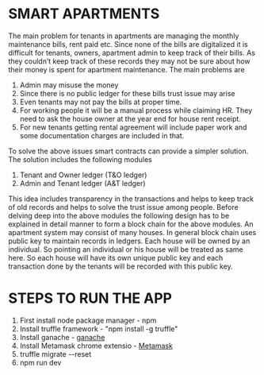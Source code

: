 # SMART APARTMENTS

The main problem for tenants in apartments are managing the monthly maintenance bills, rent paid etc.  Since none of the bills are digitalized it is difficult for tenants, owners, apartment admin to keep track of  their bills. As they couldn’t keep track of these records they may not be sure about how their money is  spent for apartment maintenance. The main problems are 

1. Admin may misuse the money 
2. Since there is no public ledger for these bills trust issue may arise 
3. Even tenants may not pay the bills at proper time. 
4. For working people it will be a manual process while claiming HR. They need to ask the house  owner at the year end for house rent receipt. 
5. For new tenants getting rental agreement will include paper work and some documentation  charges are included in that. 


To solve the above issues smart contracts can provide a simpler solution. The solution includes the  following modules 

1. Tenant and Owner ledger (T&O ledger) 
2. Admin and Tenant ledger (A&T ledger) 


This idea includes transparency in the transactions and helps to keep track of old records and helps to  solve the trust issue among people. 
Before delving deep into the above modules the following design has to be explained in detail manner  to form a block chain for the above modules. 
An apartment system may consist of many houses. In general block chain uses public key to maintain  records in ledgers. Each house will be owned by an individual. So pointing an individual or his house will  be treated as same here. So each house will have its own unique public key and each transaction done  by the tenants will be recorded with this public key. 


# STEPS TO RUN THE APP

1. First install node package manager - npm
2. Install truffle framework - "npm install -g truffle"
3. Install ganache - <a href="https://www.trufflesuite.com/ganache"> ganache</a>
4. Install Metamask chrome extensio - <a href="https://chrome.google.com/webstore/detail/metamask/nkbihfbeogaeaoehlefnkodbefgpgknn?hl=en">Metamask</a>
5. truffle migrate --reset 
6. npm run dev
